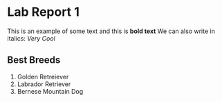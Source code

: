 # Lab Report 1 
This is an example of some text and this is **bold text**
We can also write in italics:  _Very Cool_ 
## Best Breeds
1. Golden Retreiever
2. Labrador Retriever
3. Bernese Mountain Dog
